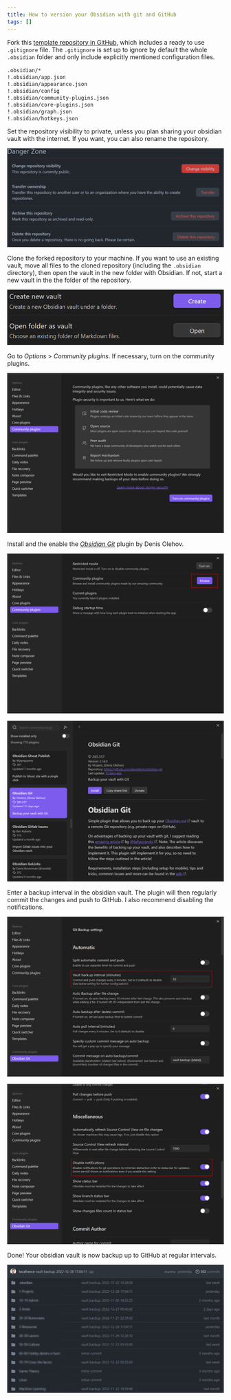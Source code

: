 ```yaml
---
title: How to version your Obsidian with git and GitHub
tags: []
---
```


Fork this [template repository in GitHub](https://github.com/lucafrance/obsidian-vault-template), which includes a ready to use `.gitignore` file.
The `.gitignore` is set up to ignore by default the whole `.obsidian` folder and only include explicitly mentioned configuration files.

```
.obsidian/*
!.obsidian/app.json
!.obsidian/appearance.json
!.obsidian/config
!.obsidian/community-plugins.json
!.obsidian/core-plugins.json
!.obsidian/graph.json
!.obsidian/hotkeys.json
```

Set the repository visibility to private, unless you plan sharing your obsidian vault with the internet. If you want, you can also rename the repository.

![](/assets/2022/obsidian-git/visibility-setting.png)

Clone the forked repository to your machine.
If you want to use an existing vault, move all files to the cloned repository (including the `.obsidian` directory), then open the vault in the new folder with Obsidian.
If not, start a new vault in the the folder of the repository.

![](/assets/2022/obsidian-git/obsidian-open-create-vault.png)

Go to *Options* > *Community plugins*.
If necessary, turn on the community plugins.

![](/assets/2022/obsidian-git/turn-on-community-plugins.png)

Install and the enable the [*Obsidian Git*](https://github.com/denolehov/obsidian-git) plugin by Denis Olehov. 

![](/assets/2022/obsidian-git/obsidian-options-community-browse.png)

![](/assets/2022/obsidian-git/plugin-obsidian-git.png)

Enter a backup interval in the obsidian vault.
The plugin will then regularly commit the changes and push to GitHub.
I also recommend disabling the notifications.

![](/assets/2022/obsidian-git/backup-interval.png)

![](/assets/2022/obsidian-git/disable-notifications.png)

Done! Your obsidian vault is now backup up to GitHub at regular intervals.

![](/assets/2022/obsidian-git/github-my-vault.png)
